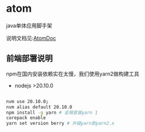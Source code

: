# atom
java单体应用脚手架

说明文档见:[AtomDoc](https://atom.iinti.cn/atom-doc/)

## 前端部署说明

npm在国内安装依赖实在太慢，我们使用yarn2做构建工具

- nodejs >20.10.0

```bash

nvm use 20.10.0;
nvm alias default 20.10.0
npm install -g yarn # 全局安装yarn 1
corepack enable
yarn set version berry # 升级yarn到yarn2.x

```
